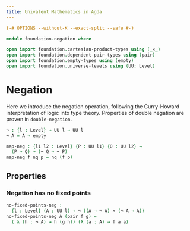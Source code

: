 ```yaml
---
title: Univalent Mathematics in Agda
---
```


```agda
{-# OPTIONS --without-K --exact-split --safe #-}

module foundation.negation where

open import foundation.cartesian-product-types using (_×_)
open import foundation.dependent-pair-types using (pair)
open import foundation.empty-types using (empty)
open import foundation.universe-levels using (UU; Level)
```

# Negation

Here we introduce the negation operation, following the Curry-Howard interpretation of logic into type theory. Properties of double negation are proven in `double-negation`.

```agda
¬ : {l : Level} → UU l → UU l
¬ A = A → empty

map-neg : {l1 l2 : Level} {P : UU l1} {Q : UU l2} →
  (P → Q) → (¬ Q → ¬ P)
map-neg f nq p = nq (f p)
```

## Properties

### Negation has no fixed points

```agda
no-fixed-points-neg :
  {l : Level} (A : UU l) → ¬ ((A → ¬ A) × (¬ A → A))
no-fixed-points-neg A (pair f g) =
  ( λ (h : ¬ A) → h (g h)) (λ (a : A) → f a a)
```
